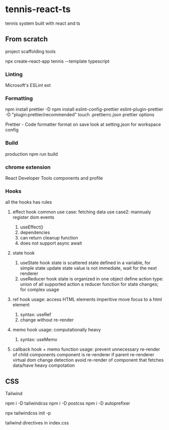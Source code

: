 # tennis-react-ts
tennis system built with react and ts

## From scratch
project scaffolding tools 

npx create-react-app tennis --template typescript

### Linting
Microsoft's ESLint ext

### Formatting
npm install prettier -D
npm install eslint-config-prettier eslint-plugin-prettier -D
"plugin:prettier/recommended"
touch .prettierrc.json
prettier options

Prettier - Code formatter
format on save
look at setting.json for workspace config

### Build
production
npm run build

### chrome extension
React Developer Tools
components and profile

### Hooks
all the hooks has rules


1. effect hook 
common use case: fetching data
use case2: mannualy register dom events
    1. useEffect()
    2. dependencies
    3. can return cleanup function
    4. does not support async await 

2. state hook
    1. useState hook
    state is scattered
    state defined in a variable, for simple state
    update state value is not immediate, wait for the next renderer
    2. useReducer hook
    state is organized in one object
    define action type: union of all supported action
    a reducer function for state changes; for complex usage

3. ref hook
    usage: access HTML elements
    imperitive move focus to a html element
    1. syntax: useRef
    2. change without re-render

4. memo hook
    usage: computationally heavy
    1. syntax: useMemo

5. callback hook + memo function
    usage: prevent unnecessary re-render of child components
    component is re-renderer if parent re-renderer
    virtual dom change detection
    avoid re-render of component that fetches data/have heavy compotation

## CSS
Tailwind 

npm i -D tailwindcss
npm i -D postcss
npm i -D autoprefixer

npx tailwindcss init -p

tailwind directives in index.css
